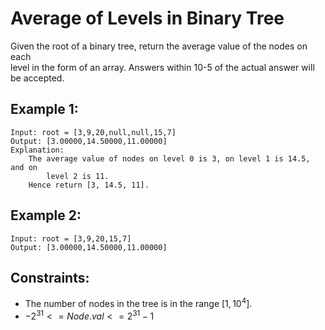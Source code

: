 # Average of Levels in Binary Tree

Given the root of a binary tree, return the average value of the nodes on each  
level in the form of an array. Answers within 10-5 of the actual answer will  
be accepted.

 

## Example 1:

    Input: root = [3,9,20,null,null,15,7]
    Output: [3.00000,14.50000,11.00000]
    Explanation:
        The average value of nodes on level 0 is 3, on level 1 is 14.5, and on 
            level 2 is 11.
        Hence return [3, 14.5, 11].

## Example 2:

    Input: root = [3,9,20,15,7]
    Output: [3.00000,14.50000,11.00000]
    
    

## Constraints:

* The number of nodes in the tree is in the range $[1, 10^4]$.
* $-2^{31} <= Node.val <= 2^{31} - 1$

